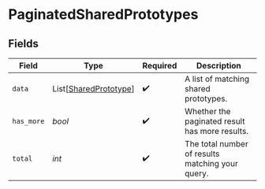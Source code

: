 # PaginatedSharedPrototypes


## Fields

| Field                                                           | Type                                                            | Required                                                        | Description                                                     |
| --------------------------------------------------------------- | --------------------------------------------------------------- | --------------------------------------------------------------- | --------------------------------------------------------------- |
| `data`                                                          | List[[SharedPrototype](../../models/shared/sharedprototype.md)] | :heavy_check_mark:                                              | A list of matching shared prototypes.                           |
| `has_more`                                                      | *bool*                                                          | :heavy_check_mark:                                              | Whether the paginated result has more results.                  |
| `total`                                                         | *int*                                                           | :heavy_check_mark:                                              | The total number of results matching your query.                |